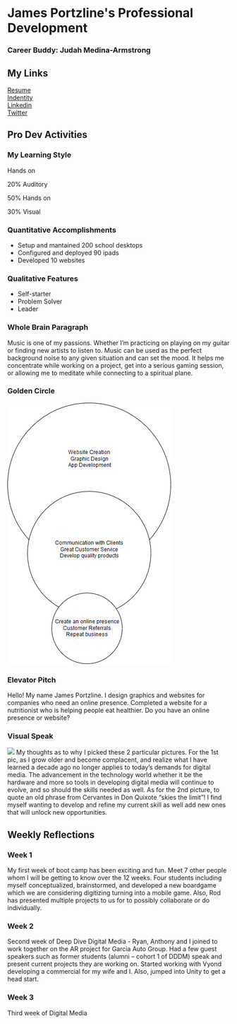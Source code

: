 <h1>James Portzline's Professional Development</h1>
<h3>Career Buddy: Judah Medina-Armstrong</h3>
<h2>My Links</h2>
<a href="Portzline James Resume.pdf"/>Resume</a>
<br>
<a href="Indentity.pdf"/>Indentity</a>
<br>
<a href="https://www.linkedin.com/in/jamesportzline"/>Linkedin</a>
<br>
<a href="https://twitter.com/JamesPortzline?lang=en"/>Twitter</a>

<h2>Pro Dev Activities</h2>

<h3>My Learning Style</h3>

Hands on

20% Auditory

50% Hands on

30% Visual

<h3>Quantitative Accomplishments</h3>
 <ul>
     <li>Setup and mantained 200 school desktops</li>
     <li>Configured and deployed 90 ipads</li>
     <li>Developed 10 websites</li>
 </ul>
 
<h3>Qualitative Features</h3>
   <ul>
      <li>Self-starter</li>
      <li>Problem Solver</li>
      <li>Leader</li>
   </ul>

<h3>Whole Brain Paragraph</h3>
Music is one of my passions. Whether I’m practicing on playing on my guitar or finding new artists to listen to. Music can be used as the perfect background noise to any given situation and can set the mood. It helps me concentrate while working on a project, get into a serious gaming session, or allowing me to meditate while connecting to a spiritual plane.

<h3>Golden Circle</h3>
<img src="Circles.png"/>
       
<h3>Elevator Pitch</h3>
Hello! My name James Portzline. I design graphics and websites for companies who need an online presence. Completed a website for a nutritionist who is helping people eat healthier. Do you have an online presence or website? 
 <br>
 <h3>Visual Speak</h3>
<img src="2pics.png"/>
My thoughts as to why I picked these 2 particular pictures. For the 1st pic, as I grow older and become complacent, and realize what I have learned a decade ago no longer applies to today’s demands for digital media. The advancement in the technology world whether it be the hardware and  more so tools in developing digital media will continue to evolve, and so should the skills needed as well. As for the 2nd picture, to quote an old phrase from Cervantes in Don Quixote “skies the limit”! I find myself wanting to develop and refine my current skill as well add new ones that will unlock new opportunities. 

<h2>Weekly Reflections</h2>

<h3>Week 1</h3>
My first week of boot camp has been exciting and fun. Meet 7 other people whom I will be getting to know over the 12 weeks. Four students including myself conceptualized, brainstormed, and developed a new boardgame which we are considering digitizing turning into a mobile game. Also, Rod has presented multiple projects to us for to possibly collaborate or do individually.

<h3>Week 2</h3>
Second week of Deep Dive Digital Media - Ryan, Anthony and I joined to work together on the AR project for Garcia Auto Group. Had a few guest speakers such as former students (alumni – cohort 1 of DDDM) speak and present current projects they are working on. Started working with Vyond developing a commercial for my wife and I. Also, jumped into Unity to get a head start.

<h3>Week 3</h3>
Third week of Digital Media 


